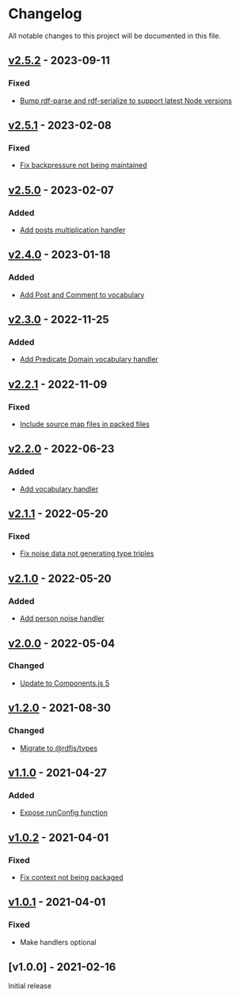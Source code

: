 # Changelog
All notable changes to this project will be documented in this file.

<a name="v2.5.2"></a>
## [v2.5.2](https://github.com/SolidBench/ldbc-snb-enhancer.js/compare/v2.5.1...v2.5.2) - 2023-09-11

### Fixed
* [Bump rdf-parse and rdf-serialize to support latest Node versions](https://github.com/SolidBench/ldbc-snb-enhancer.js/commit/61dc517e0f1dc5a8d6a798cf914145823924b369)

<a name="v2.5.1"></a>
## [v2.5.1](https://github.com/SolidBench/ldbc-snb-enhancer.js/compare/v2.5.0...v2.5.1) - 2023-02-08

### Fixed
* [Fix backpressure not being maintained](https://github.com/SolidBench/ldbc-snb-enhancer.js/commit/d33f4c60343bac20da997169b61863dc04b618a4)

<a name="v2.5.0"></a>
## [v2.5.0](https://github.com/SolidBench/ldbc-snb-enhancer.js/compare/v2.4.0...v2.5.0) - 2023-02-07

### Added
* [Add posts multiplication handler](https://github.com/SolidBench/ldbc-snb-enhancer.js/commit/60ba611b7abec2658aa46860429bba21e2e772d1)

<a name="v2.4.0"></a>
## [v2.4.0](https://github.com/SolidBench/ldbc-snb-enhancer.js/compare/v2.3.0...v2.4.0) - 2023-01-18

### Added
* [Add Post and Comment to vocabulary](https://github.com/SolidBench/ldbc-snb-enhancer.js/commit/65808ce08050f3c602ceac70a6bd48a313191a29)

<a name="v2.3.0"></a>
## [v2.3.0](https://github.com/SolidBench/ldbc-snb-enhancer.js/compare/v2.2.1...v2.3.0) - 2022-11-25

### Added
* [Add Predicate Domain vocabulary handler](https://github.com/SolidBench/ldbc-snb-enhancer.js/commit/ee1c8f3a0fccf892f5b2732f9f2a8a341fe037f4)

<a name="v2.2.1"></a>
## [v2.2.1](https://github.com/SolidBench/ldbc-snb-enhancer.js/compare/v2.1.1...v2.2.1) - 2022-11-09

### Fixed
* [Include source map files in packed files](https://github.com/SolidBench/ldbc-snb-enhancer.js/commit/49b395000fd1f8487136e723a5ac0201c061a725)

<a name="v2.2.0"></a>
## [v2.2.0](https://github.com/rubensworks/ldbc-snb-enhancer.js/compare/v2.1.1...v2.2.0) - 2022-06-23

### Added
* [Add vocabulary handler](https://github.com/rubensworks/ldbc-snb-enhancer.js/commit/bfbb111b25b60eca96166f588c91e59a492a5a96)

<a name="v2.1.1"></a>
## [v2.1.1](https://github.com/rubensworks/ldbc-snb-enhancer.js/compare/v2.0.0...v2.1.1) - 2022-05-20

### Fixed
* [Fix noise data not generating type triples](https://github.com/rubensworks/ldbc-snb-enhancer.js/commit/e764278c47db5f8678a3f7deea2716c000a4e7ed)

<a name="v2.1.0"></a>
## [v2.1.0](https://github.com/rubensworks/ldbc-snb-enhancer.js/compare/v2.0.0...v2.1.0) - 2022-05-20

### Added
* [Add person noise handler](https://github.com/rubensworks/ldbc-snb-enhancer.js/commit/d6777bd3a3b3b869b6634f7107785ae402cc4a09)

<a name="v2.0.0"></a>
## [v2.0.0](https://github.com/rubensworks/ldbc-snb-enhancer.js/compare/v1.2.0...v2.0.0) - 2022-05-04

### Changed
* [Update to Components.js 5](https://github.com/rubensworks/ldbc-snb-enhancer.js/commit/dd2fed0da72bcb238ae85d79c3fe7402193b4f46)

<a name="v1.2.0"></a>
## [v1.2.0](https://github.com/rubensworks/ldbc-snb-enhancer.js/compare/v1.1.0...v1.2.0) - 2021-08-30

### Changed
* [Migrate to @rdfjs/types](https://github.com/rubensworks/ldbc-snb-enhancer.js/commit/cce80629c9c848a6571f76945c4c06e1896bd162)

<a name="v1.1.0"></a>
## [v1.1.0](https://github.com/rubensworks/ldbc-snb-enhancer.js/compare/v1.0.2...v1.1.0) - 2021-04-27

### Added
* [Expose runConfig function](https://github.com/rubensworks/ldbc-snb-enhancer.js/commit/3c2c366fc62550cef15a31a5d0dc5b347b8f493b)

<a name="v1.0.2"></a>
## [v1.0.2](https://github.com/rubensworks/ldbc-snb-enhancer.js/compare/v1.0.1...v1.0.2) - 2021-04-01

### Fixed
* [Fix context not being packaged](https://github.com/rubensworks/ldbc-snb-enhancer.js/commit/fde2370fb7c0ff7a7975e9302ddb05237f0bfb4b)

<a name="v1.0.1"></a>
## [v1.0.1](https://github.com/rubensworks/ldbc-snb-enhancer.js/compare/v1.0.0...v1.0.1) - 2021-04-01

### Fixed
* Make handlers optional

<a name="v1.0.0"></a>
## [v1.0.0] - 2021-02-16

Initial release
